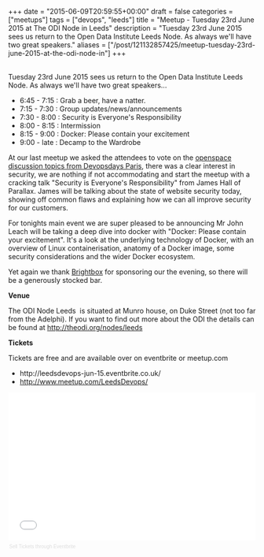 +++
date = "2015-06-09T20:59:55+00:00"
draft = false
categories = ["meetups"]
tags = ["devops", "leeds"]
title = "Meetup - Tuesday 23rd June 2015 at The ODI Node in Leeds"
description = "Tuesday 23rd June 2015 sees us return to the Open Data Institute Leeds Node. As always we'll have two great speakers."
aliases = ["/post/121132857425/meetup-tuesday-23rd-june-2015-at-the-odi-node-in"]
+++
<p><br />Tuesday 23rd June 2015 sees us return to the Open Data Institute Leeds Node. As always we'll have two great speakers...</p><ul><li>6:45 - 7:15 : Grab a beer, have a natter.</li><li>7:15 - 7:30 : Group updates/news/announcements</li><li>7:30 - 8:00 : Security is Everyone's Responsibility</li><li>8:00 - 8:15 : Intermission</li><li>8:15 - 9:00 : Docker: Please contain your excitement</li><li>9:00 - late : Decamp to the Wardrobe</li></ul><!-- more --><p>At our last meetup we asked the attendees to vote on the <a href="http://bit.ly/1Fkfsb2">openspace discussion topics from Devopsdays Paris</a>, there was a clear interest in security, we are nothing if not accommodating and start the meetup with a cracking talk "Security is Everyone's Responsibility" from James Hall of Parallax. James will be talking about the state of website security today, showing off common flaws and explaining how we can all improve security for our customers.</p><p>
For tonights main event we are super pleased to be announcing Mr John Leach will be taking a deep dive into docker with "Docker: Please contain your excitement". It's a look at the underlying technology of Docker, with an overview of Linux containerisation, anatomy of a Docker image, some security considerations and the wider Docker ecosystem.</p><p>Yet again we thank <a href="https://www.brightbox.com">Brightbox</a> for sponsoring our the evening, so there will be a generously stocked bar. </p><p><b>Venue</b></p><p>The ODI Node Leeds&nbsp; is situated at Munro house, on Duke Street (not too far from the Adelphi). If you want to find out more about the ODI the details can be found at <a href="http://theodi.org/nodes/leeds">http://theodi.org/nodes/leeds</a></p><p><b>Tickets</b></p><p>Tickets are free and are available over on eventbrite or meetup.com</p><ul><li>http://leedsdevops-jun-15.eventbrite.co.uk/</li><li><a href="http://www.meetup.com/LeedsDevops/">http://www.meetup.com/LeedsDevops/</a></li></ul>
<div style="width:100%; text-align:left;"><iframe src="//eventbrite.co.uk/tickets-external?eid=17329743730&amp;ref=etckt" frameborder="0" height="300" width="100%" marginheight="5" marginwidth="5" scrolling="auto"></iframe><div style="font-family:Helvetica, Arial; font-size:10px; padding:5px 0 5px; margin:2px; width:100%; text-align:left;"><a style="color:#ddd; text-decoration:none;" target="_blank" href="http://www.eventbrite.co.uk/r/etckt">Sell Tickets</a> <span style="color:#ddd;">through</span> <a style="color:#ddd; text-decoration:none;" target="_blank" href="http://www.eventbrite.co.uk?ref=etckt">Eventbrite</a></div></div>
